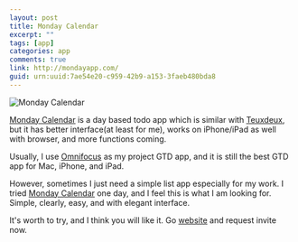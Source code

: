 ```yaml
---
layout: post
title: Monday Calendar
excerpt: ""
tags: [app]
categories: app
comments: true
link: http://mondayapp.com/
guid: urn:uuid:7ae54e20-c959-42b9-a153-3faeb480bda8
---
```


![Monday Calendar](http://mondayapp.com/images/monday-on-browser.png)

[Monday Calendar][1] is a day based todo app which is similar with [Teuxdeux][2], but it has better interface(at least for me), works on iPhone/iPad as well with browser, and more functions coming.

Usually, I use [Omnifocus][3] as my project GTD app, and it is still the best GTD app for Mac, iPhone, and iPad.

However, sometimes I just need a simple list app especially for my work. I tried [Monday Calendar][1] one day, and I feel this is what I am looking for. Simple, clearly, easy, and with elegant interface.

It's worth to try, and I think you will like it. Go [website][1] and request invite now.

[1]: http://mondayapp.com/
[2]: http://teuxdeux.com/
[3]: http://www.omnigroup.com/products/omnifocus/